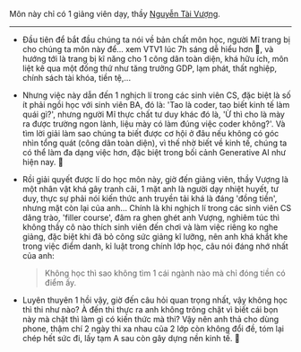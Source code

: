 Môn này chỉ có 1 giảng viên dạy, thầy [Nguyễn Tài Vượng][link].

---

- Đầu tiên để bắt đầu chúng ta nói về bản chất môn học, người Mĩ trang bị cho chúng ta môn này để... xem VTV1 lúc 7h sáng dễ hiểu hơn 🙂, và hướng tới là trang bị kĩ năng cho 1 công dân toàn diện, khá hữu ích, môn liệt kê qua một đống thứ như tăng trưởng GDP, lạm phát, thất nghiệp, chính sách tài khóa, tiền tệ,... 

- Nhưng việc này dẫn đến 1 nghịch lí trong các sinh viên CS, đặc biệt là số ít phải ngồi học với sinh viên BA, đó là: 'Tao là coder, tao biết kinh tế làm quái gì?', nhưng người Mĩ thực chất tư duy khác đó là, 'Ừ thì cho là mày ra được trường ngon lành, liệu mày có làm đúng việc coder không?'. Và tìm lời giải làm sao chúng ta biết được cơ hội ở đâu nếu không có góc nhìn tổng quát (công dân toàn diện), vì thế nhờ biết về kinh tế, chúng ta có thể làm đa dạng việc hơn, đặc biệt trong bối cảnh Generative AI như hiện nay. 🤖

- Rồi giải quyết được lí do học môn này, giờ đến giảng viên, thầy Vượng là một nhân vật khá gây tranh cãi, 1 mặt anh là người dạy nhiệt huyết, tư duy, thực sự phải nói kiến thức anh truyền tải khá là đáng 'đồng tiền', nhưng mặt còn lại của anh... Chính là khi nghịch lí trong các sinh viên CS dâng trào, 'filler course', đâm ra ghen ghét anh Vượng, nghiêm túc thì không thầy cô nào thích sinh viên đến chơi và làm việc riêng ko nghe giảng, đặc biệt khi đã bỏ công sức giảng kĩ lưỡng, nên anh khá khắt khe trong việc điểm danh, kỉ luật trong chính lớp học, câu nói đáng nhớ nhất của anh:
  
  > Không học thì sao không tìm 1 cái ngành nào mà chỉ đóng tiền có điểm ấy.

- Luyên thuyên 1 hồi vậy, giờ đến câu hỏi quan trọng nhất, vậy không học thì thi như nào? À đến thi thực ra anh không trông chặt vì biết cái bọn này mà chặt thì làm gì có kiến thức mà thi? Vậy nên anh thả cho dùng phone, thậm chí 2 ngày thi xa nhau của 2 lớp còn không đổi đề, tóm lại chép hết sức đi, lấy tạm A sau còn gây dựng nền kinh tế. 💸

[link]: https://sem.hust.edu.vn/lecturers/ths-nguyen-tai-vuong
